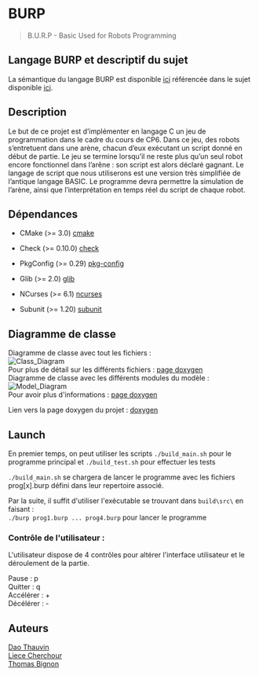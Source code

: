 # BURP

> B.U.R.P - Basic Used for Robots Programming

## Langage BURP et descriptif du sujet

La sémantique du langage BURP est disponible [ici](https://daothauvin.github.io/burp/html/grammar/diagram.xhtml) référencée dans le sujet disponible [ici](https://daothauvin.github.io/burp/html/sujet_1.0.pdf).

## Description

Le but de ce projet est d’implémenter en langage C un jeu de programmation dans le cadre du cours de CP6. Dans ce jeu, des robots s’entretuent dans une arène, chacun d’eux exécutant un script donné en début de partie. Le jeu se termine lorsqu’il ne reste plus qu’un seul robot encore fonctionnel dans l’arêne : son script est alors déclaré gagnant. Le langage de script que nous utiliserons est une version très simplifiée de l’antique langage BASIC. Le programme devra permettre la simulation de l’arène, ainsi que l’interprétation en temps réel du script de chaque robot.

## Dépendances

* CMake (>= 3.0) [cmake](https://cmake.org/)

* Check (>= 0.10.0) [check](https://libcheck.github.io/check/)

* PkgConfig (>= 0.29) [pkg-config](https://www.freedesktop.org/wiki/Software/pkg-config/)

* Glib (>= 2.0) [glib](https://github.com/GNOME/glib)

* NCurses (>= 6.1) [ncurses](https://invisible-island.net/ncurses/ncurses.html)

* Subunit (>= 1.20) [subunit](https://packages.ubuntu.com/xenial/libsubunit-dev)


## Diagramme de classe


Diagramme de classe avec tout les fichiers :  
![Class_Diagram](https://daothauvin.github.io/burp/html/main_8c__incl.png)  
Pour plus de détail sur les différents fichiers : [page doxygen](https://daothauvin.github.io/burp/html/main_8c.html)  
Diagramme de classe avec les différents modules du modèle :  
![Model_Diagram](https://daothauvin.github.io/burp/html/dir_5dd65160827af56e6353642206b80129_dep.png)  
Pour avoir plus d'informations : [page doxygen](https://daothauvin.github.io/burp/html/dir_5dd65160827af56e6353642206b80129.html)  

Lien vers la page doxygen du projet : [doxygen](https://daothauvin.github.io/burp/html/)

## Launch

En premier temps, on peut utiliser les scripts `./build_main.sh` pour le programme principal
et `./build_test.sh` pour effectuer les tests

`./build_main.sh` se chargera de lancer le programme avec les fichiers prog[x].burp défini dans leur 
repertoire associé.

Par la suite, il suffit d'utiliser l'exécutable se trouvant dans `build\src\` en faisant :  
`./burp prog1.burp ... prog4.burp` pour lancer le programme

### Contrôle de l'utilisateur : 

L'utilisateur dispose de 4 contrôles pour altérer l'interface utilisateur et le déroulement de la partie.

Pause : p  
Quitter : q  
Accélérer : +  
Décélérer : -  

## Auteurs

[Dao Thauvin](https://github.com/daothauvin)  
[Liece Cherchour](https://github.com/LieceC)  
[Thomas Bignon](https://github.com/totocptbgn)  
